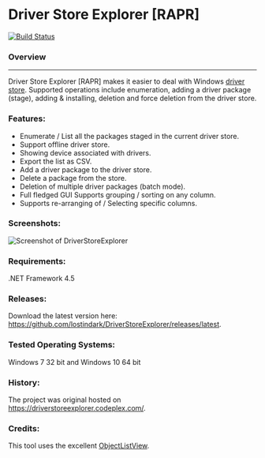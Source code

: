 Driver Store Explorer [RAPR]
===================================================

[![Build Status](https://ci.appveyor.com/api/projects/status/kqtvhfq23am2gq26/branch/master?svg=true)](https://ci.appveyor.com/project/lostindark/driverstoreexplorer/branch/master)

### Overview
--------
Driver Store Explorer [RAPR] makes it easier to deal with Windows [driver store](https://msdn.microsoft.com/en-us/library/ff544868(VS.85).aspx). Supported operations include enumeration, adding a driver package (stage), adding & installing, deletion and force deletion from the driver store.

### Features:
* Enumerate / List all the packages staged in the current driver store.
* Support offline driver store.
* Showing device associated with drivers.
* Export the list as CSV.
* Add a driver package to the driver store.
* Delete a package from the store.
* Deletion of multiple driver packages (batch mode).
* Full fledged GUI Supports grouping / sorting on any column.
* Supports re-arranging of / Selecting specific columns.

### Screenshots:
![Screenshot of DriverStoreExplorer](https://github.com/lostindark/DriverStoreExplorer/raw/master/Screenshots/Screenshot.png "Screenshot of Driver Store Explorer")

### Requirements: 
.NET Framework 4.5

### Releases:
Download the latest version here: https://github.com/lostindark/DriverStoreExplorer/releases/latest.

### Tested Operating Systems:
Windows 7 32 bit and Windows 10 64 bit

### History:
The project was original hosted on https://driverstoreexplorer.codeplex.com/.

### Credits:
This tool uses the excellent [ObjectListView](http://objectlistview.sourceforge.net/cs/index.html).
